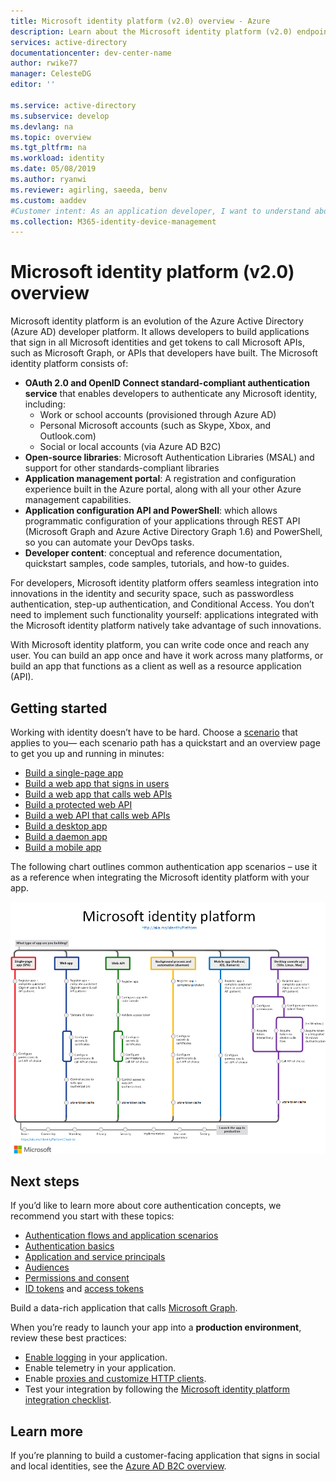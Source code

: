 ```yaml
---
title: Microsoft identity platform (v2.0) overview - Azure
description: Learn about the Microsoft identity platform (v2.0) endpoint and platform.
services: active-directory
documentationcenter: dev-center-name
author: rwike77
manager: CelesteDG
editor: ''

ms.service: active-directory
ms.subservice: develop
ms.devlang: na
ms.topic: overview
ms.tgt_pltfrm: na
ms.workload: identity
ms.date: 05/08/2019
ms.author: ryanwi
ms.reviewer: agirling, saeeda, benv
ms.custom: aaddev
#Customer intent: As an application developer, I want to understand about the Microsoft identity platform (v2.0) endpoint and platform so I can decide if this platform meets my application development needs and requirements.
ms.collection: M365-identity-device-management
---
```


# Microsoft identity platform (v2.0) overview

Microsoft identity platform is an evolution of the Azure Active Directory (Azure AD) developer platform. It allows developers to build applications that sign in all Microsoft identities and get tokens to call Microsoft APIs, such as Microsoft Graph, or APIs that developers have built. The Microsoft identity platform consists of:

- **OAuth 2.0 and OpenID Connect standard-compliant authentication service** that enables developers to authenticate any Microsoft identity, including:
  - Work or school accounts (provisioned through Azure AD)
  - Personal Microsoft accounts (such as Skype, Xbox, and Outlook.com)
  - Social or local accounts (via Azure AD B2C)
- **Open-source libraries**: Microsoft Authentication Libraries (MSAL) and support for other standards-compliant libraries
- **Application management portal**: A registration and configuration experience built in the Azure portal, along with all your other Azure management capabilities.
- **Application configuration API and PowerShell**: which allows programmatic configuration of your applications through REST API (Microsoft Graph and Azure Active Directory Graph 1.6) and PowerShell, so you can automate your DevOps tasks.
- **Developer content**: conceptual and reference documentation, quickstart samples, code samples, tutorials, and how-to guides.

For developers, Microsoft identity platform offers seamless integration into innovations in the identity and security space, such as passwordless authentication, step-up authentication, and Conditional Access.  You don’t need to implement such functionality yourself: applications integrated with the Microsoft identity platform natively take advantage of such innovations.

With Microsoft identity platform, you can write code once and reach any user. You can build an app once and have it work across many platforms, or build an app that functions as a client as well as a resource application (API).

## Getting started

Working with identity doesn’t have to be hard. Choose a [scenario](authentication-flows-app-scenarios.md) that applies to you— each scenario path has a quickstart and an overview page to get you up and running in minutes:

- [Build a single-page app](scenario-spa-overview.md)
- [Build a web app that signs in users](scenario-web-app-sign-user-overview.md)
- [Build a web app that calls web APIs](scenario-web-app-call-api-overview.md)
- [Build a protected web API](scenario-protected-web-api-overview.md)
- [Build a web API that calls web APIs](scenario-web-api-call-api-overview.md)
- [Build a desktop app](scenario-desktop-overview.md)
- [Build a daemon app](scenario-daemon-overview.md)
- [Build a mobile app](scenario-mobile-overview.md)

The following chart outlines common authentication app scenarios – use it as a reference when integrating the Microsoft identity platform with your app.

[![Application scenarios in Microsoft identity platform](./media/v2-overview/application-scenarios-identity-platform.png)](./media/v2-overview/application-scenarios-identity-platform.svg#lightbox)

## Next steps

If you’d like to learn more about core authentication concepts, we recommend you start with these topics:

- [Authentication flows and application scenarios](authentication-flows-app-scenarios.md)
- [Authentication basics](authentication-scenarios.md)
- [Application and service principals](app-objects-and-service-principals.md)
- [Audiences](v2-supported-account-types.md)
- [Permissions and consent](v2-permissions-and-consent.md)
- [ID tokens](id-tokens.md) and [access tokens](access-tokens.md)

Build a data-rich application that calls [Microsoft Graph](https://docs.microsoft.com/graph/overview).

When you’re ready to launch your app into a **production environment**, review these best practices:

- [Enable logging](msal-logging.md) in your application.
- Enable telemetry in your application.
- Enable [proxies and customize HTTP clients](msal-net-provide-httpclient.md).
- Test your integration by following the [Microsoft identity platform integration checklist](identity-platform-integration-checklist.md).

## Learn more

If you’re planning to build a customer-facing application that signs in social and local identities, see the [Azure AD B2C overview](https://docs.microsoft.com/azure/active-directory-b2c/tutorial-add-identity-providers).
